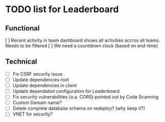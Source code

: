 # TODO list for Leaderboard

## Functional

[ ] Recent activity in team dashboard shows all activities accros all teams. Needs to be filtered
[ ] We need a countdown clock (based on end-time)

## Technical

- [ ] Fix CSRF security issue
- [ ] Update dependencies root
- [ ] Update dependencies in client
- [ ] Update dependabot configuration for Leaderboard
- [ ] Fix security vulnerabilities (o.a. CORS) pointed out by Code Scanning
- [ ] Custom Domain name?
- [ ] Delete complete database schema on redeploy? (why keep it?)
- [ ] VNET for security?